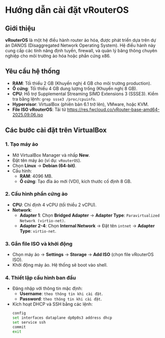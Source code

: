 # Hướng dẫn cài đặt vRouterOS

## Giới thiệu
**vRouterOS** là một hệ điều hành router ảo hóa, được phát triển dựa trên dự án DANOS (Disaggregated Network Operating System). Hệ điều hành này cung cấp các tính năng định tuyến, firewall, và quản lý băng thông chuyên nghiệp cho môi trường ảo hóa hoặc phần cứng x86.

## Yêu cầu hệ thống
- **RAM**: Tối thiểu 2 GB (Khuyến nghị 4 GB cho môi trường production).
- **Ổ cứng**: Tối thiểu 4 GB dung lượng trống (Khuyến nghị 8 GB).
- **CPU**: Hỗ trợ Supplemental Streaming SIMD Extensions 3 (SSSE3). Kiểm tra bằng lệnh: `grep ssse3 /proc/cpuinfo`.
- **Hypervisor**: VirtualBox (phiên bản 6.1 trở lên), VMware, hoặc KVM.
- **File ISO vRouterOS**: Tải từ https://res.fwcloud.co/vRouter-base-amd64-2025.09.06.iso


## Các bước cài đặt trên VirtualBox

### 1. Tạo máy ảo
- Mở VirtualBox Manager và nhấp **New**.
- Đặt tên máy ảo (ví dụ: `vRouterOS`).
- Chọn **Linux** → **Debian (64-bit)**.
- Cấu hình:
  - **RAM**: 4096 MB.
  - **Ổ cứng**: Tạo đĩa ảo mới (VDI), kích thước cố định 8 GB.

### 2. Cấu hình phần cứng ảo
- **CPU**: Chỉ định 4 vCPU (tối thiểu 2 vCPU).
- **Network**:
  - **Adapter 1**: Chọn **Bridged Adapter** → **Adapter Type**: `Paravirtualized Network (virtio-net)`.
  - **Adapter 2-4**: Chọn **Internal Network** → Đặt tên `intnet` → **Adapter Type**: `virtio-net`.

### 3. Gắn file ISO và khởi động
- Chọn máy ảo → **Settings** → **Storage** → **Add ISO** (chọn file vRouterOS ISO).
- Khởi động máy ảo. Hệ thống sẽ boot vào shell.

### 4. Thiết lập cấu hình ban đầu
- Đăng nhập với thông tin mặc định:
  - **Username**: `theo thông tin khi cài đặt`.
  - **Password**: `theo thông tin khi cài đặt`.
- Kích hoạt DHCP và SSH bằng các lệnh:
  ```bash
  config
  set interfaces dataplane dp0p0s3 address dhcp
  set service ssh
  commit
  exit